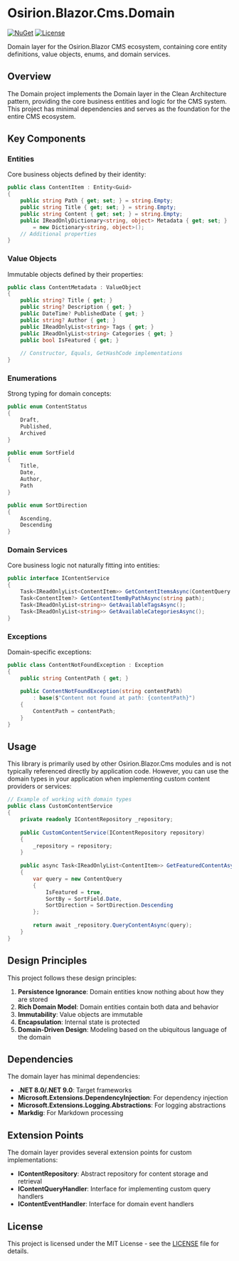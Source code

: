 ﻿# Osirion.Blazor.Cms.Domain

[![NuGet](https://img.shields.io/nuget/v/Osirion.Blazor.Cms.Domain)](https://www.nuget.org/packages/Osirion.Blazor.Cms.Domain)
[![License](https://img.shields.io/github/license/obrana-boranija/Osirion.Blazor)](https://github.com/obrana-boranija/Osirion.Blazor/blob/master/LICENSE.txt)

Domain layer for the Osirion.Blazor CMS ecosystem, containing core entity definitions, value objects, enums, and domain services.

## Overview

The Domain project implements the Domain layer in the Clean Architecture pattern, providing the core business entities and logic for the CMS system. This project has minimal dependencies and serves as the foundation for the entire CMS ecosystem.

## Key Components

### Entities

Core business objects defined by their identity:

```csharp
public class ContentItem : Entity<Guid>
{
    public string Path { get; set; } = string.Empty;
    public string Title { get; set; } = string.Empty;
    public string Content { get; set; } = string.Empty;
    public IReadOnlyDictionary<string, object> Metadata { get; set; } 
        = new Dictionary<string, object>();
    // Additional properties
}
```

### Value Objects

Immutable objects defined by their properties:

```csharp
public class ContentMetadata : ValueObject
{
    public string? Title { get; }
    public string? Description { get; }
    public DateTime? PublishedDate { get; }
    public string? Author { get; }
    public IReadOnlyList<string> Tags { get; } 
    public IReadOnlyList<string> Categories { get; }
    public bool IsFeatured { get; }
    
    // Constructor, Equals, GetHashCode implementations
}
```

### Enumerations

Strong typing for domain concepts:

```csharp
public enum ContentStatus
{
    Draft,
    Published,
    Archived
}

public enum SortField
{
    Title,
    Date,
    Author,
    Path
}

public enum SortDirection
{
    Ascending,
    Descending
}
```

### Domain Services

Core business logic not naturally fitting into entities:

```csharp
public interface IContentService
{
    Task<IReadOnlyList<ContentItem>> GetContentItemsAsync(ContentQuery query);
    Task<ContentItem?> GetContentItemByPathAsync(string path);
    Task<IReadOnlyList<string>> GetAvailableTagsAsync();
    Task<IReadOnlyList<string>> GetAvailableCategoriesAsync();
}
```

### Exceptions

Domain-specific exceptions:

```csharp
public class ContentNotFoundException : Exception
{
    public string ContentPath { get; }
    
    public ContentNotFoundException(string contentPath) 
        : base($"Content not found at path: {contentPath}")
    {
        ContentPath = contentPath;
    }
}
```

## Usage

This library is primarily used by other Osirion.Blazor.Cms modules and is not typically referenced directly by application code. However, you can use the domain types in your application when implementing custom content providers or services:

```csharp
// Example of working with domain types
public class CustomContentService
{
    private readonly IContentRepository _repository;
    
    public CustomContentService(IContentRepository repository)
    {
        _repository = repository;
    }
    
    public async Task<IReadOnlyList<ContentItem>> GetFeaturedContentAsync()
    {
        var query = new ContentQuery
        {
            IsFeatured = true,
            SortBy = SortField.Date,
            SortDirection = SortDirection.Descending
        };
        
        return await _repository.QueryContentAsync(query);
    }
}
```

## Design Principles

This project follows these design principles:

1. **Persistence Ignorance**: Domain entities know nothing about how they are stored
2. **Rich Domain Model**: Domain entities contain both data and behavior
3. **Immutability**: Value objects are immutable
4. **Encapsulation**: Internal state is protected
5. **Domain-Driven Design**: Modeling based on the ubiquitous language of the domain

## Dependencies

The domain layer has minimal dependencies:

- **.NET 8.0/.NET 9.0**: Target frameworks
- **Microsoft.Extensions.DependencyInjection**: For dependency injection
- **Microsoft.Extensions.Logging.Abstractions**: For logging abstractions
- **Markdig**: For Markdown processing

## Extension Points

The domain layer provides several extension points for custom implementations:

- **IContentRepository**: Abstract repository for content storage and retrieval
- **IContentQueryHandler**: Interface for implementing custom query handlers
- **IContentEventHandler**: Interface for domain event handlers

## License

This project is licensed under the MIT License - see the [LICENSE](https://github.com/obrana-boranija/Osirion.Blazor/blob/master/LICENSE.txt) file for details.